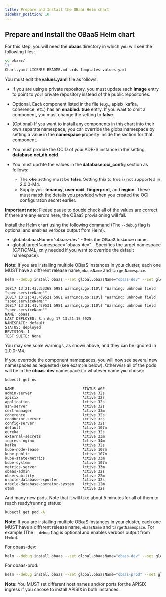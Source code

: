 ```yaml
---
title: Prepare and Install the OBaaS Helm chart
sidebar_position: 10
---
```

## Prepare and Install the OBaaS Helm chart

For this step, you will need the **obaas** directory in which you will see the following files:

```bash
cd obaas/
ls
Chart.yaml LICENSE README.md crds templates values.yaml
```

You must edit the **values.yaml** file as follows:

- If you are using a private repository, you must update each **image** entry to point to your private repository instead of the public repositories.

- Optional. Each component listed in the file (e.g., apisix, kafka, coherence, etc.) has an **enabled: true** entry. If you want to omit a component, you must change the setting to **false**.

- (Optional) If you want to install any components in this chart into their own separate namespace, you can override the global namespace by setting a value in the **namespace** property inside the section for that component.

- You must provide the OCID of your ADB-S instance in the setting **database.oci_db.ocid**
- You must update the values in the **database.oci_config** section as follows:
  - The **oke** setting must be **false**. Setting this to true is not supported in 2.0.0-M4.
  - Supply your **tenancy**, **user ocid**, **fingerprint**, and **region**. These must match the details you provided when you created the OCI configuration secret earlier.

**Important note**: Please pause to double check all of the values are correct. If there are any errors here, the OBaaS provisioning will fail.

Install the Helm chart using the following command (The `--debug` flag is optional and enables verbose output from Helm). 

- global.obaasName="obaas-dev" - Sets the OBaaS instance name.
- global.targetNamespace="obaas-dev" - Specifies the target namespace (*OPTIONAL*, only needed if you want to override the default namespace).

**Note**: If you are installing multiple OBaaS instances in your cluster, each one MUST have a different release name, `obaasName` and `targetNamespace`.

```bash
helm --debug install obaas --set global.obaasName="obaas-dev" --set global.targetNamespace="obaas-dev" ./
```

```log
I0817 13:21:41.363368 5981 warnings.go:110\] "Warning: unknown field
"spec.serviceName""
I0817 13:21:41.439521 5981 warnings.go:110\] "Warning: unknown field
"spec.serviceName""
I0817 13:21:41.439531 5981 warnings.go:110\] "Warning: unknown field
"spec.serviceName""
NAME: obaas
LAST DEPLOYED: Sun Aug 17 13:21:15 2025
NAMESPACE: default
STATUS: deployed
REVISION: 1
TEST SUITE: None
```

You may see some warnings, as shown above, and they can be ignored in 2.0.0-M4.

If you overrode the component namespaces, you will now see several new namespaces as requested (see example below). Otherwise all of the pods will be in the **obaas-dev** namespace (or whatever name you chose):

```bash
kubectl get ns
```

```log
NAME                               STATUS AGE
admin-server                       Active 32s
apisix                             Active 32s
application                        Active 32s
azn-server                         Active 32s
cert-manager                       Active 33m
coherence                          Active 32s
conductor-server                   Active 32s
config-server                      Active 32s
default                            Active 107m
eureka                             Active 32s
external-secrets                   Active 33m
ingress-nginx                      Active 34m
kafka                              Active 32s
kube-node-lease                    Active 107m
kube-public                        Active 107m
kube-state-metrics                 Active 33m
kube-system                        Active 107m
metrics-server                     Active 33m
obaas-admin                        Active 32s
observability                      Active 22m
oracle-database-exporter           Active 32s
oracle-database-operator-system    Active 12m
otmm                               Active 32s
```

And many new pods. Note that it will take about 5 minutes for all of them to reach ready/running status:

```bash
kubectl get pod -A
```

**Note**: If you are installing multiple OBaaS instances in your cluster, each one MUST have a different release name, `obaasName` and `targetNamespace`. For example (The `--debug` flag is optional and enables verbose output from Helm):

For obaas-dev:

```bash
helm --debug install obaas --set global.obaasName="obaas-dev" --set global.targetNamespace="obaas-dev" ./
```

For obaas-prod:

```bash
helm --debug install obaas --set global.obaasName="obaas-prod" --set global.targetNamespace="obaas-prod" ./
```

**Note**: You MUST set different host names and/or ports for the APISIX ingress if you choose to install APISIX in both instances.
